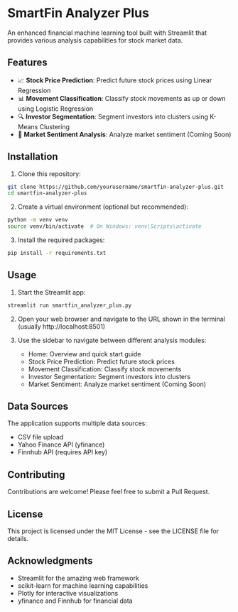 # SmartFin Analyzer Plus

An enhanced financial machine learning tool built with Streamlit that provides various analysis capabilities for stock market data.

## Features

- 📈 **Stock Price Prediction**: Predict future stock prices using Linear Regression
- 📊 **Movement Classification**: Classify stock movements as up or down using Logistic Regression
- 🔍 **Investor Segmentation**: Segment investors into clusters using K-Means Clustering
- 📱 **Market Sentiment Analysis**: Analyze market sentiment (Coming Soon)

## Installation

1. Clone this repository:
```bash
git clone https://github.com/yourusername/smartfin-analyzer-plus.git
cd smartfin-analyzer-plus
```

2. Create a virtual environment (optional but recommended):
```bash
python -m venv venv
source venv/bin/activate  # On Windows: venv\Scripts\activate
```

3. Install the required packages:
```bash
pip install -r requirements.txt
```

## Usage

1. Start the Streamlit app:
```bash
streamlit run smartfin_analyzer_plus.py
```

2. Open your web browser and navigate to the URL shown in the terminal (usually http://localhost:8501)

3. Use the sidebar to navigate between different analysis modules:
   - Home: Overview and quick start guide
   - Stock Price Prediction: Predict future stock prices
   - Movement Classification: Classify stock movements
   - Investor Segmentation: Segment investors into clusters
   - Market Sentiment: Analyze market sentiment (Coming Soon)

## Data Sources

The application supports multiple data sources:
- CSV file upload
- Yahoo Finance API (yfinance)
- Finnhub API (requires API key)

## Contributing

Contributions are welcome! Please feel free to submit a Pull Request.

## License

This project is licensed under the MIT License - see the LICENSE file for details.

## Acknowledgments

- Streamlit for the amazing web framework
- scikit-learn for machine learning capabilities
- Plotly for interactive visualizations
- yfinance and Finnhub for financial data 
